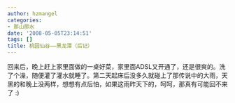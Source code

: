 ```yaml
---
author: hzmangel
categories:
- 那山那水
date: '2008-05-05T23:14:51'
tags: []
title: 桃园仙谷——黑龙潭（后记）
---
```

回来后，晚上赶上家里面做的一桌好菜，家里面ADSL又开通了，还是很爽的。洗了个澡，随便灌了灌水就睡了。第二天起床后没多久就碰上了那传说中的大雨，天黑的和晚上没两样，想想有点后怕，如果这雨昨天下的，呵呵，那真有可能回不来了 :)